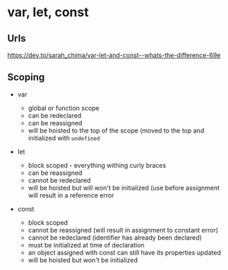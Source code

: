 # var, let, const

## Urls
https://dev.to/sarah_chima/var-let-and-const--whats-the-difference-69e

## Scoping
- var
  - global or function scope
  - can be redeclared
  - can be reassigned
  - will be hoisted to the top of the scope (moved to the top and initialized with ```undefined```

- let
  - block scoped - everything withing curly braces
  - can be reassigned
  - cannot be redeclared
  - will be hoisted but will won't be initialized (use before assignment will result in a reference error

- const
  - block scoped
  - cannot be reassigned (will result in assignment to constant error)
  - cannot be redeclared (identifier has already been declared)
  - must be initialized at time of declaration
  - an object assigned with const can still have its properties updated
  - will be hoisted but won't be initialized
